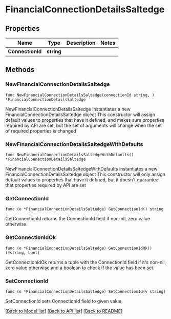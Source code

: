 # FinancialConnectionDetailsSaltedge

## Properties

Name | Type | Description | Notes
------------ | ------------- | ------------- | -------------
**ConnectionId** | **string** |  | 

## Methods

### NewFinancialConnectionDetailsSaltedge

`func NewFinancialConnectionDetailsSaltedge(connectionId string, ) *FinancialConnectionDetailsSaltedge`

NewFinancialConnectionDetailsSaltedge instantiates a new FinancialConnectionDetailsSaltedge object
This constructor will assign default values to properties that have it defined,
and makes sure properties required by API are set, but the set of arguments
will change when the set of required properties is changed

### NewFinancialConnectionDetailsSaltedgeWithDefaults

`func NewFinancialConnectionDetailsSaltedgeWithDefaults() *FinancialConnectionDetailsSaltedge`

NewFinancialConnectionDetailsSaltedgeWithDefaults instantiates a new FinancialConnectionDetailsSaltedge object
This constructor will only assign default values to properties that have it defined,
but it doesn't guarantee that properties required by API are set

### GetConnectionId

`func (o *FinancialConnectionDetailsSaltedge) GetConnectionId() string`

GetConnectionId returns the ConnectionId field if non-nil, zero value otherwise.

### GetConnectionIdOk

`func (o *FinancialConnectionDetailsSaltedge) GetConnectionIdOk() (*string, bool)`

GetConnectionIdOk returns a tuple with the ConnectionId field if it's non-nil, zero value otherwise
and a boolean to check if the value has been set.

### SetConnectionId

`func (o *FinancialConnectionDetailsSaltedge) SetConnectionId(v string)`

SetConnectionId sets ConnectionId field to given value.



[[Back to Model list]](../README.md#documentation-for-models) [[Back to API list]](../README.md#documentation-for-api-endpoints) [[Back to README]](../README.md)


